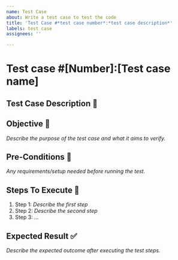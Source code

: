 ```yaml
---
name: Test Case
about: Write a test case to test the code
title: 'Test Case #*test case number*:*test case description*'
labels: test case
assignees: ''

---
```


# Test case #[Number]:[Test case name]

## Test Case Description 📝 



## Objective 🎯
*Describe the purpose of the test case and what it aims to verify.*

## Pre-Conditions 🔄 
*Any requirements/setup needed before running the test.*

## Steps To Execute 🏃 
1. Step 1: *Describe the first step*  
2. Step 2: *Describe the second step*  
3. Step 3: *...*  

## Expected Result ✅ 
*Describe the expected outcome after executing the test steps.*
